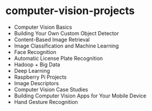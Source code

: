 # computer-vision-projects

- Computer Vision Basics
- Building Your Own Custom Object Detector
- Content-Based Image Retrieval
- Image Classification and Machine Learning
- Face Recognition
- Automatic License Plate Recognition
- Hadoop + Big Data
- Deep Learning
- Raspberry Pi Projects
- Image Descriptors
- Computer Vision Case Studies
- Building Computer Vision Apps for Your Mobile Device
- Hand Gesture Recognition
